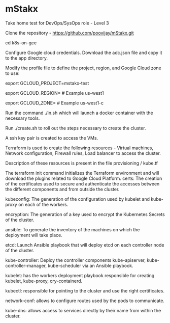 # mStakx
Take home test for DevOps/SysOps role - Level 3


Clone the repository - https://github.com/poovijay/mStakx.git

cd k8s-on-gce


Configure Google cloud credentials. Download the adc.json file and copy it to the app directory.



Modify the profile file to define the project, region, and Google Cloud zone to use:

export GCLOUD_PROJECT=mstakx-test

export GCLOUD_REGION= # Example us-west1

export GCLOUD_ZONE= # Example us-west1-c




Run the command ./in.sh which will launch a docker container with the necessary tools.


Run ./create.sh to roll out the steps necessary to create the cluster.


A ssh key pair is created to access the VMs.


Terraform is used to create the following resources - Virtual machines, Network configuration, Firewall rules, Load balancer to access the cluster.


Description of these resources is present in the file provisioning / kube.tf


The terraform init command initializes the Terraform environment and will download the plugins related to Google Cloud Platform.
certs: The creation of the certificates used to secure and authenticate the accesses between the different components and from outside the cluster.


kubeconfig: The generation of the configuration used by kubelet and kube-proxy on each of the workers.


encryption:  The generation of a key used to encrypt the Kubernetes Secrets of the cluster.


ansible: To generate the inventory of the machines on which the deployment will take place.


etcd: Launch Ansible playbook that will deploy etcd on each controller node of the cluster.


kube-controller: Deploy the controller components kube-apiserver, kube-controller-manager, kube-scheduler via an Ansible playbook.


kubelet: has the workers deployment playbook responsible for creating kubelet, kube-proxy, cry-containerd.


kubectl: responsible for pointing to the cluster and use the right certificates.


network-conf: allows to configure routes used by the pods to communicate.


kube-dns: allows access to services directly by their name from within the cluster.
